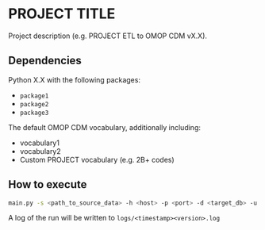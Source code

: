 # PROJECT TITLE
Project description (e.g. PROJECT ETL to OMOP CDM vX.X).

## Dependencies
Python X.X with the following packages:
- `package1`
- `package2`
- `package3`

The default OMOP CDM vocabulary, additionally including:
- vocabulary1
- vocabulary2
- Custom PROJECT vocabulary (e.g. 2B+ codes)

## How to execute
```bash
main.py -s <path_to_source_data> -h <host> -p <port> -d <target_db> -u <user_name> -w <password>
```
A log of the run will be written to `logs/<timestamp><version>.log`
